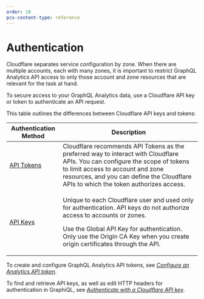 ```yaml
---
order: 10
pcx-content-type: reference
---
```


# Authentication

Cloudflare separates service configuration by zone. When there are multiple accounts, each with many zones, it is important to restrict GraphQL Analytics API access to only those account and zone resources that are relevant for the task at hand.

To secure access to your GraphQL Analytics data, use a Cloudflare API key or token to authenticate an API request.

This table outlines the differences between Cloudflare API keys and tokens:

<TableWrap>

<table>
  <thead>
    <tr>
      <th>Authentication Method</th>
      <th>Description</th>
    </tr>
  </thead>
  <tbody>
    <tr>
      <td>
        <a href="https://developers.cloudflare.com/api/tokens/create">API Tokens</a>
      </td>
      <td>
        Cloudflare recommends API Tokens as the preferred way to interact with Cloudflare APIs. You
        can configure the scope of tokens to limit access to account and zone resources, and you can
        define the Cloudflare APIs to which the token authorizes access.
      </td>
    </tr>
    <tr>
      <td>
        <a href="https://developers.cloudflare.com/api/keys">API Keys</a>
      </td>
      <td>
        <p>
          Unique to each Cloudflare user and used only for authentication. API keys do not authorize
          access to accounts or zones.
        </p>
        <p>
          Use the Global API Key for authentication. Only use the Origin CA Key when you create
          origin certificates through the API.
        </p>
      </td>
    </tr>
  </tbody>
</table>

</TableWrap>

To create and configure GraphQL Analytics API tokens, see [_Configure an Analytics API token_](/graphql-api/getting-started/authentication/api-token-auth/).

To find and retrieve API keys, as well as edit HTTP headers for authentication in GraphiQL, see [_Authenticate with a Cloudflare API key_](/graphql-api/getting-started/authentication/api-key-auth/).
